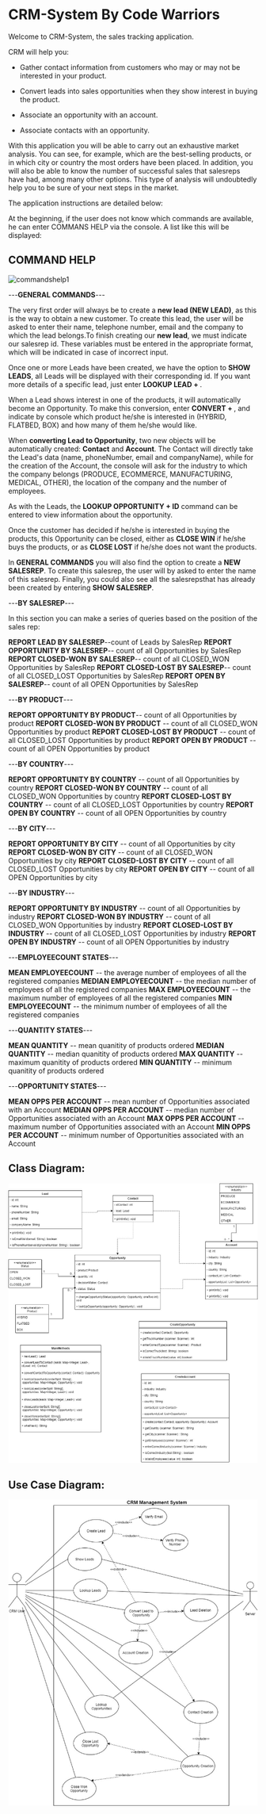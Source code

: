 # CRM-System By Code Warriors

Welcome to CRM-System, the sales tracking application.


CRM will help you:

- Gather contact information from customers who may or may not be interested in your product.

- Convert leads into sales opportunities when they show interest in buying the product.

- Associate an opportunity with an account.

- Associate contacts with an opportunity.

With this application you will be able to carry out an exhaustive market analysis. You can see, for example, which are the best-selling products, or in which city or country the most orders have been placed. In addition, you will also be able to know the number of successful sales that salesreps have had, among many other options. This type of analysis will undoubtedly help you to be sure of your next steps in the market.

The application instructions are detailed below:

At the beginning, if the user does not know which commands are available, he can enter COMMANS HELP via the console. A list like this will be displayed:

## COMMAND HELP
![commandshelp1](doc/commandshelp1.png)


---**GENERAL COMMANDS**---


The very first order will always be to create a **new lead (NEW LEAD)**, as this is the way to obtain a new customer. To create this lead, the user will be asked to enter their name, telephone number, email and the company to which the lead belongs.To finish creating our  **new lead**, we must indicate our salesrep id. These variables must be entered in the appropriate format, which will be indicated in case of incorrect input.

Once one or more Leads have been created, we have the option to **SHOW LEADS**, all Leads will be displayed with their corresponding id. If you want more details of a specific lead, just enter **LOOKUP LEAD + <Lead ID>**.

When a Lead shows interest in one of the products, it will automatically become an Opportunity. To make this conversion, enter **CONVERT + <Lead ID>**, and indicate by console which product he/she is interested in (HYBRID, FLATBED, BOX) and how many of them he/she would like.

When **converting Lead to Opportunity**, two new objects will be automatically created: **Contact** and **Account**. The Contact will directly take the Lead's data (name, phoneNumber, email and companyName), while for the creation of the Account, the console will ask for the industry to which the company belongs (PRODUCE, ECOMMERCE, MANUFACTURING, MEDICAL, OTHER), the location of the company and the number of employees.

As with the Leads, the **LOOKUP OPPORTUNITY + ID** command can be entered to view information about the opportunity.

Once the customer has decided if he/she is interested in buying the products, this Opportunity can be closed, either as **CLOSE WIN** if he/she buys the products, or as **CLOSE LOST** if he/she does not want the products. 

In **GENERAL COMMANDS** you will also find the option to create a **NEW SALESREP**. To create this salesrep, the user will by asked to enter the name of this salesrep. Finally, you could also see all the salesrepsthat has already been created by entering **SHOW SALESREP**. 

---**BY SALESREP**---

In this section you can make a series of queries based on the position of the sales rep: 

**REPORT LEAD BY SALESREP**--count of Leads by SalesRep
**REPORT OPPORTUNITY BY SALESREP**-- count of all Opportunities by SalesRep
**REPORT CLOSED-WON BY SALESREP**-- count of all CLOSED_WON Opportunities by SalesRep
**REPORT CLOSED-LOST BY SALESREP**-- count of all CLOSED_LOST Opportunities by SalesRep
**REPORT OPEN BY SALESREP**-- count of all OPEN Opportunities by SalesRep


---**BY PRODUCT**---

**REPORT OPPORTUNITY BY PRODUCT**-- count of all Opportunities by product
**REPORT CLOSED-WON BY PRODUCT** -- count of all CLOSED_WON Opportunities by product
**REPORT CLOSED-LOST BY PRODUCT** -- count of all CLOSED_LOST Opportunities by product
**REPORT OPEN BY PRODUCT** -- count of all OPEN Opportunities by product


---**BY COUNTRY**---

**REPORT OPPORTUNITY BY COUNTRY** -- count of all Opportunities by country
**REPORT CLOSED-WON BY COUNTRY** -- count of all CLOSED_WON Opportunities by country
**REPORT CLOSED-LOST BY COUNTRY** -- count of all CLOSED_LOST Opportunities by country
**REPORT OPEN BY COUNTRY** -- count of all OPEN Opportunities by country


---**BY CITY**---

**REPORT OPPORTUNITY BY CITY** -- count of all Opportunities by city
**REPORT CLOSED-WON BY CITY** -- count of all CLOSED_WON Opportunities by city
**REPORT CLOSED-LOST BY CITY** -- count of all CLOSED_LOST Opportunities by city
**REPORT OPEN BY CITY** -- count of all OPEN Opportunities by city

---**BY INDUSTRY**---

**REPORT OPPORTUNITY BY INDUSTRY** -- count of all Opportunities by industry
**REPORT CLOSED-WON BY INDUSTRY** -- count of all CLOSED_WON Opportunities by industry
**REPORT CLOSED-LOST BY INDUSTRY** -- count of all CLOSED_LOST Opportunities by industry
**REPORT OPEN BY INDUSTRY** -- count of all OPEN Opportunities by industry


---**EMPLOYEECOUNT STATES**---

**MEAN EMPLOYEECOUNT** -- the average number of employees of all the registered companies 
**MEDIAN EMPLOYEECOUNT** -- the median number of employees of all the registered companies
**MAX EMPLOYEECOUNT** -- the maximum number of employees of all the registered companies
**MIN EMPLOYEECOUNT** -- the minimum number of employees of all the registered companies

---**QUANTITY STATES**---

**MEAN QUANTITY** -- mean quanitity of products ordered 
**MEDIAN QUANTITY** -- median quanitity of products ordered
**MAX QUANTITY** -- maximum quanitity of products ordered
**MIN QUANTITY** -- minimum quanitity of products ordered

---**OPPORTUNITY STATES**---

**MEAN OPPS PER ACCOUNT** -- mean number of Opportunities associated with an Account
**MEDIAN OPPS PER ACCOUNT** -- median number of Opportunities associated with an Account
**MAX OPPS PER ACCOUNT** -- maximum number of Opportunities associated with an Account
**MIN OPPS PER ACCOUNT** -- minimum number of Opportunities associated with an Account


## Class Diagram:
![Class Diagram](doc/diagrams/ClassDiagram.jpg)

## Use Case Diagram:
![Use Case Diagram](doc/diagrams/UseCaseDiagrams.jpg)
